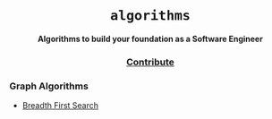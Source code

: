 <div align="center">
  <h1><code>algorithms</code></h1>

  <strong>Algorithms to build your foundation as a Software Engineer</strong>

  <h3>
    <a href="https://github.com/unobatbayar/algorithms/pull/new/master">Contribute</a>
  </h3>
</div>

### Graph Algorithms

- [Breadth First Search](https://www.youtube.com/watch?v=xlVX7dXLS64&t=34s)
